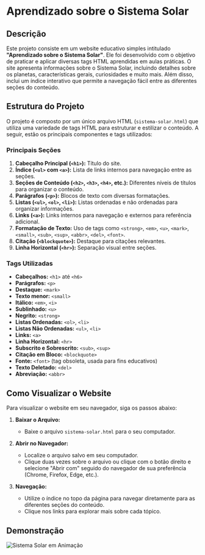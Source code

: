 # Aprendizado sobre o Sistema Solar

## Descrição

Este projeto consiste em um website educativo simples intitulado **"Aprendizado sobre o Sistema Solar"**. Ele foi desenvolvido com o objetivo de praticar e aplicar diversas tags HTML aprendidas em aulas práticas. O site apresenta informações sobre o Sistema Solar, incluindo detalhes sobre os planetas, características gerais, curiosidades e muito mais. Além disso, inclui um índice interativo que permite a navegação fácil entre as diferentes seções do conteúdo.

## Estrutura do Projeto

O projeto é composto por um único arquivo HTML (`sistema-solar.html`) que utiliza uma variedade de tags HTML para estruturar e estilizar o conteúdo. A seguir, estão os principais componentes e tags utilizados:

### Principais Seções

1. **Cabeçalho Principal (`<h1>`):** Título do site.
2. **Índice (`<ul>` com `<a>`):** Lista de links internos para navegação entre as seções.
3. **Seções de Conteúdo (`<h2>`, `<h3>`, `<h4>`, etc.):** Diferentes níveis de títulos para organizar o conteúdo.
4. **Parágrafos (`<p>`):** Blocos de texto com diversas formatações.
5. **Listas (`<ul>`, `<ol>`, `<li>`):** Listas ordenadas e não ordenadas para organizar informações.
6. **Links (`<a>`):** Links internos para navegação e externos para referência adicional.
7. **Formatação de Texto:** Uso de tags como `<strong>`, `<em>`, `<u>`, `<mark>`, `<small>`, `<sub>`, `<sup>`, `<abbr>`, `<del>`, `<font>`.
8. **Citação (`<blockquote>`):** Destaque para citações relevantes.
9. **Linha Horizontal (`<hr>`):** Separação visual entre seções.

### Tags Utilizadas

- **Cabeçalhos:** `<h1>` até `<h6>`
- **Parágrafos:** `<p>`
- **Destaque:** `<mark>`
- **Texto menor:** `<small>`
- **Itálico:** `<em>`, `<i>`
- **Sublinhado:** `<u>`
- **Negrito:** `<strong>`
- **Listas Ordenadas:** `<ol>`, `<li>`
- **Listas Não Ordenadas:** `<ul>`, `<li>`
- **Links:** `<a>`
- **Linha Horizontal:** `<hr>`
- **Subscrito e Sobrescrito:** `<sub>`, `<sup>`
- **Citação em Bloco:** `<blockquote>`
- **Fonte:** `<font>` (tag obsoleta, usada para fins educativos)
- **Texto Deletado:** `<del>`
- **Abreviação:** `<abbr>`

## Como Visualizar o Website

Para visualizar o website em seu navegador, siga os passos abaixo:

1. **Baixar o Arquivo:**

   - Baixe o arquivo `sistema-solar.html` para o seu computador.

2. **Abrir no Navegador:**

   - Localize o arquivo salvo em seu computador.
   - Clique duas vezes sobre o arquivo ou clique com o botão direito e selecione "Abrir com" seguido do navegador de sua preferência (Chrome, Firefox, Edge, etc.).

3. **Navegação:**
   - Utilize o índice no topo da página para navegar diretamente para as diferentes seções do conteúdo.
   - Clique nos links para explorar mais sobre cada tópico.

## Demonstração

![Sistema Solar em Animação](https://i.giphy.com/media/v1.Y2lkPTc5MGI3NjExaGpncGhyOW03ZmtxcHdmc2lmbmN0ODBodHB4cGFoMzB3ZHp4a29ncyZlcD12MV9pbnRlcm5hbF9naWZfYnlfaWQmY3Q9Zw/1qNxI4YrC98mdcJnvF/giphy.gif)
